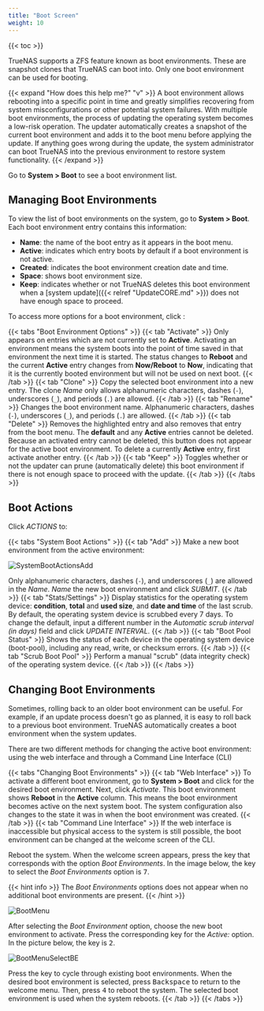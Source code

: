 ```yaml
---
title: "Boot Screen"
weight: 10
---
```


{{< toc >}}

TrueNAS supports a ZFS feature known as boot environments.
These are snapshot clones that TrueNAS can boot into.
Only one boot environment can be used for booting.

{{< expand "How does this help me?" "v" >}}
A boot environment allows rebooting into a specific point in time and greatly simplifies recovering from system misconfigurations or other potential system failures.
With multiple boot environments, the process of updating the operating system becomes a low-risk operation.
The updater automatically creates a snapshot of the current boot environment and adds it to the boot menu before applying the update.
If anything goes wrong during the update, the system administrator can boot TrueNAS into the previous environment to restore system functionality.
{{< /expand >}}

Go to **System > Boot** to see a boot environment list.

## Managing Boot Environments

To view the list of boot environments on the system, go to **System > Boot**.
Each boot environment entry contains this information:

* **Name**: the name of the boot entry as it appears in the boot menu.
* **Active**: indicates which entry boots by default if a boot environment is not active.
* **Created**: indicates the boot environment creation date and time.
* **Space**: shows boot environment size.
* **Keep**: indicates whether or not TrueNAS deletes this boot environment when a [system update]({{< relref "UpdateCORE.md" >}}) does not have enough space to proceed.

To access more options for a boot environment, click  <i class="fa fa-ellipsis-v" aria-hidden="true" title="Options"></i> :

{{< tabs "Boot Environment Options" >}}
{{< tab "Activate" >}}
Only appears on entries which are not currently set to **Active**.
Activating an environment means the system boots into the point of time saved in that environment the next time it is started.
The status changes to **Reboot** and the current **Active** entry changes from **Now/Reboot** to **Now**, indicating that it is the currently booted environment but will not be used on next boot.
{{< /tab >}}
{{< tab "Clone" >}}
Copy the selected boot environment into a new entry.
The clone *Name* only allows alphanumeric characters, dashes (`-`), underscores (`_`), and periods (`.`) are allowed.
{{< /tab >}}
{{< tab "Rename" >}}
Changes the boot environment name.
Alphanumeric characters, dashes (`-`), underscores (`_`), and periods (`.`) are allowed.
{{< /tab >}}
{{< tab "Delete" >}}
Removes the highlighted entry and also removes that entry from the boot menu.
The **default** and any **Active** entries cannot be deleted.
Because an activated entry cannot be deleted, this button does not appear for the active boot environment.
To delete a currently **Active** entry, first activate another entry.
{{< /tab >}}
{{< tab "Keep" >}}
Toggles whether or not the updater can prune (automatically delete) this boot environment if there is not enough space to proceed with the update.
{{< /tab >}}
{{< /tabs >}}

## Boot Actions

Click *ACTIONS* to:

{{< tabs "System Boot Actions" >}}
{{< tab "Add" >}}
Make a new boot environment from the active environment:

![SystemBootActionsAdd](/images/CORE/12.0/SystemBootActionsAdd.png "Creating a new Boot Environment")

Only alphanumeric characters, dashes (`-`), and underscores (`_`) are allowed in the *Name*.
*Name* the new boot environment and click *SUBMIT*.
{{< /tab >}}
{{< tab "Stats/Settings" >}}
Display statistics for the operating system device: **condition**, **total** and **used size**, and **date and time** of the last scrub.
By default, the operating system device is scrubbed every 7 days.
To change the default, input a different number in the *Automatic scrub interval (in days)* field and click *UPDATE INTERVAL*.
{{< /tab >}}
{{< tab "Boot Pool Status" >}}
Shows the status of each device in the operating system device (boot-pool), including any read, write, or checksum errors.
{{< /tab >}}
{{< tab "Scrub Boot Pool" >}}
Perform a manual "scrub" (data integrity check) of the operating system device.
{{< /tab >}}
{{< /tabs >}}

## Changing Boot Environments

Sometimes, rolling back to an older boot environment can be useful.
For example, if an update process doesn't go as planned, it is easy to roll back to a previous boot environment.
TrueNAS automatically creates a boot environment when the system updates.

There are two different methods for changing the active boot environment: using the web interface and through a Command Line Interface (CLI)

{{< tabs "Changing Boot Environments" >}}
{{< tab "Web Interface" >}}
To activate a different boot environment, go to **System > Boot** and click <i class="fa fa-ellipsis-v" aria-hidden="true" title="Options"></i> for the desired boot environment.
Next, click *Activate*.
This boot environment shows **Reboot** in the **Active** column.
This means the boot environment becomes active on the next system boot.
The system configuration also changes to the state it was in when the boot environment was created.
{{< /tab >}}
{{< tab "Command Line Interface" >}}
If the web interface is inaccessible but physical access to the system is still possible, the boot environment can be changed at the welcome screen of the CLI.

Reboot the system.
When the welcome screen appears, press the key that corresponds with the option *Boot Environments*.
In the image below, the key to select the *Boot Environments* option is <kbd>7</kbd>.

{{< hint info >}}
The *Boot Environments* options does not appear when no additional boot environments are present.
{{< /hint >}}

![BootMenu](/images/CORE/12.0/BootMenu.png "TrueNAS Boot Menu")

After selecting the *Boot Environment* option, choose the new boot environment to activate.
Press the corresponding key for the *Active:* option. In the picture below, the key is <kbd>2</kbd>.

![BootMenuSelectBE](/images/CORE/12.0/BootMenuSelectBE.png "Selecting a Boot Environment")

Press the key to cycle through existing boot environments.
When the desired boot environment is selected, press <kbd>Backspace</kbd> to return to the welcome menu.
Then, press <kbd>4</kbd> to reboot the system.
The selected boot environment is used when the system reboots.
{{< /tab >}}
{{< /tabs >}}
